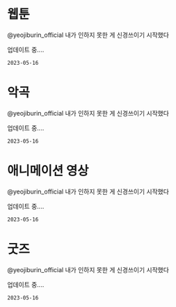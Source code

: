 
# 웹툰

@yeojiburin_official 내가 인하지 못한 게 신경쓰이기 시작했다

업데이트 중....

`2023-05-16`

# 악곡

@yeojiburin_official 내가 인하지 못한 게 신경쓰이기 시작했다

업데이트 중....

`2023-05-16`

# 애니메이션 영상

@yeojiburin_official 내가 인하지 못한 게 신경쓰이기 시작했다

업데이트 중....

`2023-05-16`

# 굿즈

@yeojiburin_official 내가 인하지 못한 게 신경쓰이기 시작했다

업데이트 중....

`2023-05-16`